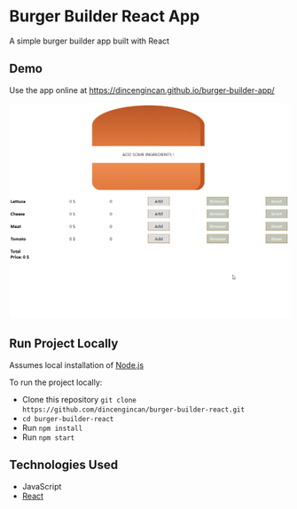 # Burger Builder React App
A simple burger builder app built with React

## Demo

Use the app online at https://dincengincan.github.io/burger-builder-app/

![Burger Builder GIF](demo/burger-builder.gif) 

## Run Project Locally

Assumes local installation of [Node.js](https://nodejs.org)

To run the project locally:

* Clone this repository `git clone https://github.com/dincengincan/burger-builder-react.git`
* `cd burger-builder-react`
* Run `npm install`
* Run `npm start` 

## Technologies Used
* JavaScript
* [React](https://reactjs.org/)






